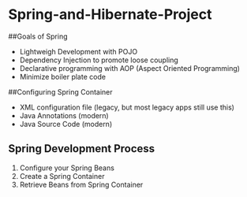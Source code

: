 # Spring-and-Hibernate-Project

##Goals of Spring
* Lightweigh Development with POJO
* Dependency Injection to promote loose coupling
* Declarative programming with AOP (Aspect Oriented Programming)
* Minimize boiler plate code

##Configuring Spring Container
* XML configuration file (legacy, but most legacy apps still use this)
* Java Annotations (modern)
* Java Source Code (modern)

## Spring Development Process
1. Configure your Spring Beans
2. Create a Spring Container
3. Retrieve Beans from Spring Container